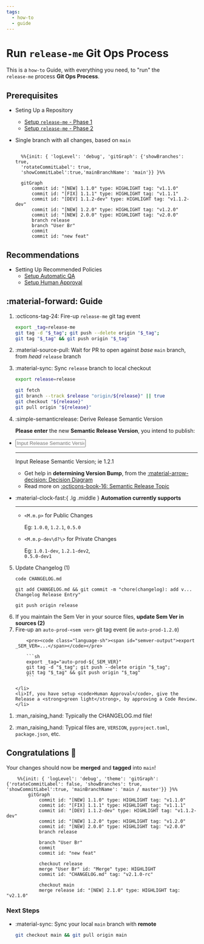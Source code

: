 ```yaml
---
tags:
  - how-to
  - guide
---
```


# Run `release-me` Git Ops Process

This is a `how-to` Guide, with everything you need, to "run" the  
`release-me` process **Git Ops Process**.

## Prerequisites
- Seting Up a Repository
    - [Setup `release-me` - Phase 1](../setup/guide_setup_gitops_release_me.md)
    - [Setup `release-me` - Phase 2](../setup/guide_setup_gitops_release_me_phase_2.md)

- Single branch with all changes, based on `main`

    ```mermaid

      %%{init: { 'logLevel': 'debug', 'gitGraph': {'showBranches': true, 
      'rotateCommitLabel': true,
      'showCommitLabel':true,'mainBranchName': 'main'}} }%%

      gitGraph
          commit id: "[NEW] 1.1.0" type: HIGHLIGHT tag: "v1.1.0"
          commit id: "[FIX] 1.1.1" type: HIGHLIGHT tag: "v1.1.1"
          commit id: "[DEV] 1.1.2-dev" type: HIGHLIGHT tag: "v1.1.2-dev"
          commit id: "[NEW] 1.2.0" type: HIGHLIGHT tag: "v1.2.0"
          commit id: "[NEW] 2.0.0" type: HIGHLIGHT tag: "v2.0.0"
          branch release
          branch "User Br"
          commit
          commit id: "new feat"
    ```

## Recommendations

- Setting Up Recommended Policies
    - [Setup Automatic QA](../setup/guide_setup_main_automated_acceptance.md)
    - [Setup Human Approval](../setup/guide_setup_main_manual_acceptance.md)


## :material-forward: Guide


<!-- <div class="annotate" markdown> -->

1. :octicons-tag-24: Fire-up `release-me` git tag event

    ```sh
    export _tag=release-me
    git tag -d "$_tag"; git push --delete origin "$_tag";
    git tag "$_tag" && git push origin "$_tag"
    ```

2. :material-source-pull: Wait for PR to open against *base* `main` branch, from *head* `release` branch

3. :material-sync: Sync `release` branch to local checkout

    ```sh
    export release=release
    ```

    ```sh
    git fetch
    git branch --track $release "origin/${release}" || true
    git checkout "${release}"
    git pull origin "${release}"
    ```

4. :simple-semanticrelease: Derive Release Semantic Version

    **Please enter** the new **Semantic Release Version**, you intend to publish:

<div class="grid cards" markdown>

-   <input type="text" id="semver-input" placeholder="Input Release Semantic Version; ie 1.2.1" oninput="updateSemVer()">

    ---

    Input Release Semantic Version; ie 1.2.1

    - Get help in **determining Version Bump**, from the [:material-arrow-decision: Decision Diagram](../../../topics/semantic-release.md#semantic-release-version-bump)
    - Read more on [:octicons-book-16: Semantic Release Topic](../../../topics/semantic-release.md)


-   :material-clock-fast:{ .lg .middle } __Automation currently supports__

    ---

    - `<M.m.p>` for Public Changes

        Eg: `1.0.0`, `1.2.1`, `0.5.0`

    - `<M.m.p-dev\d?\>` for Private Changes

        Eg: `1.0.1-dev`, `1.2.1-dev2`,  
        `0.5.0-dev1`

</div>

<div class="annotate" markdown>

<ol start="5">
    <li>Update Changelog (1)<pre><code>code CHANGELOG.md</pre></code><pre><code class="language-sh"><span id="semver-output2">git add CHANGELOG.md && git commit -m "chore(changelog): add v... Changelog Release Entry"</span></pre></code><pre><code>git push origin release</pre></code></li>
    <li>If you maintain the Sem Ver in your source files, <strong>update Sem Ver in sources (2)</strong></li>
    <li>Fire-up an <code>auto-prod-&lt;sem ver&gt;</code> git tag event (ie <code>auto-prod-1.2.0</code>)

        <pre><code class="language-sh"><span id="semver-output">export _SEM_VER=...</span></code></pre>

        ```sh
        export _tag="auto-prod-${_SEM_VER}"
        git tag -d "$_tag"; git push --delete origin "$_tag";
        git tag "$_tag" && git push origin "$_tag"
        ```

    </li>
    <li>If, you have setup <code>Human Approval</code>, give the Release a <strong>green light</strong>, by approving a Code Review.</li>
</ol>

<script> function updateSemVer() { var input = document.getElementById('semver-input').value; document.getElementById('semver-output').innerText = 'export _SEM_VER=' + input; document.getElementById('semver-output2').innerHTML = 'git add CHANGELOG.md && git commit -m "chore(changelog): add v' + input + ' Changelog Release Entry"'; } </script>

</div>

1.  :man_raising_hand: Typically the CHANGELOG.md file!

2.  :man_raising_hand: Typical files are, `VERSION`, `pyproject.toml`, `package.json`, etc.

## Congratulations :partying_face:

Your changes should now be **merged** and **tagged** into `main`!

```mermaid
    %%{init: { 'logLevel': 'debug', 'theme': 'gitGraph': {'rotateCommitLabel': false, 'showBranches': true, 'showCommitLabel':true, 'mainBranchName': 'main / master'}} }%%
        gitGraph
            commit id: "[NEW] 1.1.0" type: HIGHLIGHT tag: "v1.1.0"
            commit id: "[FIX] 1.1.1" type: HIGHLIGHT tag: "v1.1.1"
            commit id: "[DEV] 1.1.2-dev" type: HIGHLIGHT tag: "v1.1.2-dev"
            commit id: "[NEW] 1.2.0" type: HIGHLIGHT tag: "v1.2.0"
            commit id: "[NEW] 2.0.0" type: HIGHLIGHT tag: "v2.0.0"
            branch release

            branch "User Br"
            commit
            commit id: "new feat"

            checkout release
            merge "User Br" id: "Merge" type: HIGHLIGHT
            commit id: "CHANGELOG.md" tag: "v2.1.0-rc"

            checkout main
            merge release id: "[NEW] 2.1.0" type: HIGHLIGHT tag: "v2.1.0"
```

### Next Steps

- :material-sync: Sync your local `main` branch with **remote**

    ```sh
    git checkout main && git pull origin main
    ```
